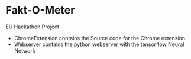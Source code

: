 # Fakt-O-Meter

EU Hackathon Project
- ChromeExtension contains the Source code for the Chrome extension
- Webserver contains the python webserver with the tensorflow Neural Network
 